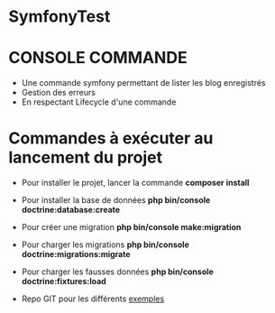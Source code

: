 # SymfonyTest
# CONSOLE COMMANDE

  - Une commande symfony permettant de lister les blog enregistrés
  - Gestion des erreurs
  - En respectant  Lifecycle d'une commande
   
# Commandes à exécuter au lancement du projet
- Pour installer le projet, lancer la commande **composer install**
- Pour installer la base de données **php bin/console doctrine:database:create**
- Pour créer une migration **php bin/console make:migration**
- Pour charger les migrations **php bin/console doctrine:migrations:migrate**
- Pour charger les fausses données **php bin/console doctrine:fixtures:load**
- Repo GIT pour les différents [exemples][git-repo]


   [git-repo]: <https://github.com/issamkhadiri1989/formation_symfony>
  